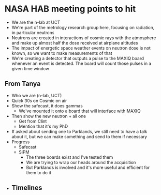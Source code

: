 # NASA HAB meeting points to hit
- We are the n-lab at UCT
- We're part of the metrology research group here, focusing on radiation, in particular neutrons
- Neutrons are created in interactions of cosmic rays with the atmosphere and make up almost half the dose received at airplane altitudes
- The impact of energetic space weather events on neutron dose is not known, so we want to make measurements of that
- We're creating a detector that outputs a pulse to the MAXIQ board whenever an event is detected. The board will count those pulses in a given time window

## From Tanya
- Who we are (n-lab, UCT) 
- Quick 30s on Cosmic on air
- Show the safecast, it does gammas
	- We've mounted it onto a board that will interface with MAXIQ
- Then show the new neutron + all one
	- Get from Clint
	- Mention that it's my PhD
- If asked about sending one to Parklands, we still need to have a talk about it, but we can make something and send to them if necessary
- Progress
	- Safecast
	- SiPM
		- The three boards exist and I've tested them
		- We are trying to wrap our heads around the acquisition
		- But Parklands is involved and it's more useful and efficient for them to do it
- Timelines
	- 